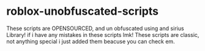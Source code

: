 # roblox-unobfuscated-scripts
These scripts are OPENSOURCED, and un obfuscated using and sirius Library! if i have any mistakes in these scripts lmk!
These scripts are classic, not anything special i just added them beacuse you can check em.
